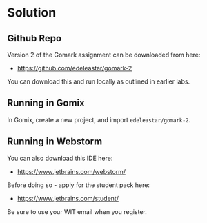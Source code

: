 # Solution

## Github Repo

Version 2 of the Gomark assignment can be downloaded from here:

- <https://github.com/edeleastar/gomark-2>

You can download this and run locally as outlined in earlier labs.

## Running in Gomix

In Gomix, create a new project, and import `edeleastar/gomark-2`.

## Running in Webstorm

You can also download this IDE here:

- <https://www.jetbrains.com/webstorm/>

Before doing so - apply for the student pack here:

- <https://www.jetbrains.com/student/>

Be sure to use your WIT email when you register.

